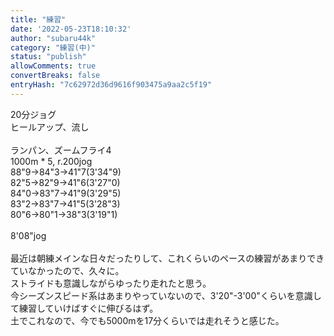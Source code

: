 ```yaml
---
title: "練習"
date: '2022-05-23T18:10:32'
author: "subaru44k"
category: "練習(中)"
status: "publish"
allowComments: true
convertBreaks: false
entryHash: "7c62972d36d9616f903475a9aa2c5f19"
---
```

20分ジョグ<br>
ヒールアップ、流し<br>
<br>
ランパン、ズームフライ4<br>
1000m * 5, r.200jog<br>
88"9→84"3→41"7(3'34"9)<br>
82"5→82"9→41"6(3'27"0)<br>
84"0→83"7→41"9(3'29"5)<br>
83"2→83"7→41"5(3'28"3)<br>
80"6→80"1→38"3(3'19"1)<br>
<br>
8'08"jog<br>
<br>
最近は朝練メインな日々だったりして、これくらいのペースの練習があまりできていなかったので、久々に。<br>
ストライドも意識しながらゆったり走れたと思う。<br>
今シーズンスピード系はあまりやっていないので、3'20"-3'00"くらいを意識して練習していけばすぐに伸びるはず。<br>
土でこれなので、今でも5000mを17分くらいでは走れそうと感じた。
